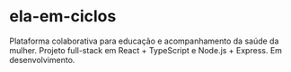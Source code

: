 # ela-em-ciclos
Plataforma colaborativa para educação e acompanhamento da saúde da mulher. Projeto full-stack em React + TypeScript e Node.js + Express. Em desenvolvimento.

